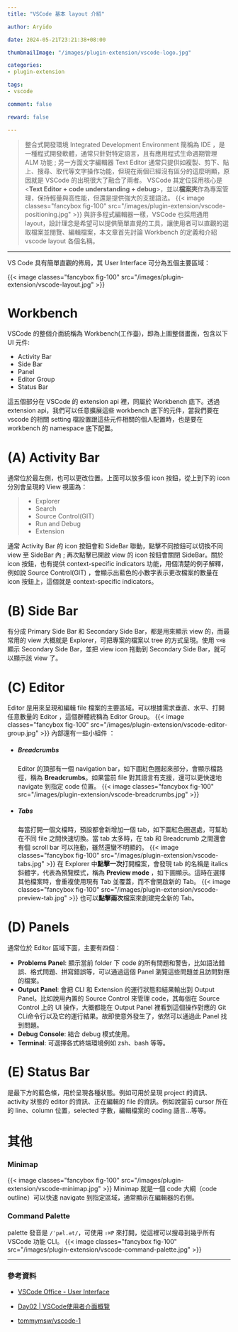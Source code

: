 ```yaml
---
title: "VSCode 基本 layout 介紹"

author: Aryido

date: 2024-05-21T23:21:38+08:00

thumbnailImage: "/images/plugin-extension/vscode-logo.jpg"

categories:
- plugin-extension

tags:
- vscode

comment: false

reward: false

---
```


<!--BODY-->
> 整合式開發環境 Integrated Development Environment 簡稱為 IDE ，是一種程式開發軟體，通常只針對特定語言，且有應用程式生命週期管理 ALM 功能 ; 另一方面文字編輯器 Text Editor 通常只提供如複製、剪下、貼上、搜尋、取代等文字操作功能，但現在兩個已經沒有區分的這麼明顯，原因就是 VSCode 的出現很大了融合了兩者。 VSCode 其定位採用核心是 <**Text Editor + code understanding + debug**>，並以**檔案夾**作為專案管理，保持輕量與高性能，但還是提供強大的支援語法。
> {{< image classes="fancybox fig-100" src="/images/plugin-extension/vscode-positioning.jpg" >}}
與許多程式編輯器一樣，VSCode 也採用通用 layout，設計理念是希望可以提供簡單直覺的工具，讓使用者可以直觀的選取檔案並閱覽、編輯檔案，本文章首先討論 Workbench 的定義和介紹 vscode layout 各個名稱。
 

<!--more-->

---

VS Code 具有簡單直觀的佈局，其 User Interface 可分為五個主要區域：

{{< image classes="fancybox fig-100" src="/images/plugin-extension/vscode-layout.jpg" >}}

# Workbench
VSCode 的整個介面統稱為 Workbench(工作臺)，即為上圖整個畫面，包含以下 UI 元件: 
- Activity Bar
- Side Bar
- Panel
- Editor Group
- Status Bar 

這五個部分在 VSCode 的 extension api 裡，同屬於 Workbench 底下。透過 extension api，我們可以任意擴展這些 workbench 底下的元件，當我們要在 vscode 的相關 setting 檔設置跟這些元件相關的個人配置時，也是要在 workbench 的 namespace 底下配置。

# (A) Activity Bar
通常位於最左側，也可以更改位置。上面可以放多個 icon 按鈕，從上到下的 icon 分別會呈現的 View 視圖為：
> - Explorer
> - Search
> - Source Control(GIT)
> - Run and Debug
> - Extension

通常 Activity Bar 的 icon 按鈕會和 SideBar 聯動，點擊不同按鈕可以切換不同 view 至 SideBar 內 ; 再次點擊已開啟 view 的 icon 按鈕會關閉 SideBar。關於 icon 按鈕，也有提供 context-specific indicators 功能，用個清楚的例子解釋，例如說 Source Control(GIT) ，會顯示出藍色的小數字表示更改檔案的數量在 icon 按鈕上，這個就是 context-specific indicators。


# (B) Side Bar
有分成 Primary Side Bar 和 Secondary Side Bar，都是用來顯示 view 的，而最常用的 view 大概就是 Explorer，可把專案的檔案以 tree 的方式呈現。使用 ```⌥⌘B``` 顯示 Secondary Side Bar，並把 view icon 拖動到 Secondary Side Bar，就可以顯示該 view 了。


# (C) Editor
Editor 是用來呈現和編輯 file 檔案的主要區域。可以根據需求垂直、水平、打開任意數量的 Editor ，這個群體統稱為 Editor Group。
{{< image classes="fancybox fig-100" src="/images/plugin-extension/vscode-editor-group.jpg" >}}
內部還有一些小組件 ： 
- ##### Breadcrumbs

    Editor 的頂部有一個 navigation bar，如下圖紅色圈起來部分，會顯示檔路徑，稱為 **Breadcrumbs**。如果當前 file 對其語言有支援，還可以更快速地 navigate 到指定 code 位置。
    {{< image classes="fancybox fig-100" src="/images/plugin-extension/vscode-breadcrumbs.jpg" >}}

- ##### Tabs
    每當打開一個文檔時，預設都會新增加一個 tab，如下圖紅色圈選處，可幫助在不同 file 之間快速切換。當 tab 太多時，在 tab 和 Breadcrumb 之間還會有個 scroll bar 可以拖動，雖然還蠻不明顯的。
    {{< image classes="fancybox fig-100" src="/images/plugin-extension/vscode-tabs.jpg" >}}
    在 Explorer 中**點擊一次**打開檔案，會發現 tab 的名稱是 italics 斜體字，代表為預覽模式，稱為 **Preview mode** ，如下圖顯示。這時在選擇其他檔案時，會重複使用現有 Tab 並覆蓋，而不會開啟新的 Tab。
    {{< image classes="fancybox fig-100" src="/images/plugin-extension/vscode-preview-tab.jpg" >}}
    也可以**點擊兩次**檔案來創建完全新的 Tab。

# (D) Panels
通常位於 Editor 區域下面，主要有四個：
- **Problems Panel**: 顯示當前 folder 下 code 的所有問題和警告，比如語法錯誤、格式問題、拼寫錯誤等，可以通過這個 Panel 瀏覽這些問題並且訪問對應的檔案。
- **Output Panel**: 會把 CLI 和 Extension 的運行狀態和結果輸出到 Output Panel。比如說用內置的 Source Control 來管理 code，其每個在 Source Control 上的 UI 操作，大概都能在 Output Panel 裡看到這個操作對應的 Git CLi命令行以及它的運行結果。故即使意外發生了，依然可以通過此 Panel 找到問題。
- **Debug Console**: 結合 debug 模式使用。
- **Terminal**: 可選擇各式終端環境例如 zsh、bash 等等。

# (E) Status Bar
是最下方的藍色條，用於呈現各種狀態。例如可用於呈現 project 的資訊、 activity 狀態的 editor 的資訊、正在編輯的 file 的資訊。例如說當前 cursor 所在的 line、column 位置，selected 字數，編輯檔案的 coding 語言...等等。

# 其他
### Minimap
{{< image classes="fancybox fig-100" src="/images/plugin-extension/vscode-minimap.jpg" >}}
Minimap 就是一個 code 大綱（code outline）可以快速 navigate 到指定區域，通常顯示在編輯器的右側。

### Command Palette
palette 發音是 ```/ˈpæl.ət/```，可使用 `⇧⌘P` 來打開，從這裡可以搜尋到幾乎所有 VSCode 功能 CLI。
{{< image classes="fancybox fig-100" src="/images/plugin-extension/vscode-command-palette.jpg" >}}


---

### 參考資料

- [VSCode Office - User Interface](https://code.visualstudio.com/docs/getstarted/userinterface)


- [Day02 | VSCode使用者介面概覽](https://ithelp.ithome.com.tw/m/users/20108634/ironman/3815)

- [tommymsw/vscode-1](https://github.com/tommymsw/vscode-1)